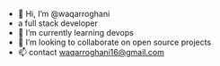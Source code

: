 - 👋 Hi, I’m @waqarroghani
-  a full stack developer
- 🌱 I’m currently learning devops
- 💞️ I’m looking to collaborate on open source projects
- 📫 contact waqarroghani16@gmail.com

<!---
waqarroghani/waqarroghani is a ✨ special ✨ repository because its `README.md` (this file) appears on your GitHub profile.
You can click the Preview link to take a look at your changes.
--->

